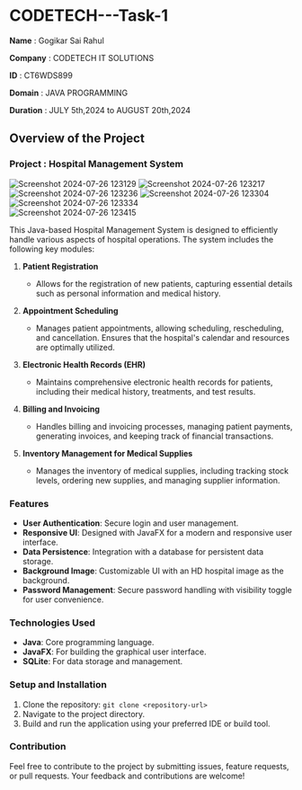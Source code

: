 # CODETECH---Task-1 
**Name** : Gogikar Sai Rahul  

**Company** : CODETECH IT SOLUTIONS  

**ID** : CT6WDS899  

**Domain** : JAVA PROGRAMMING  

**Duration** : JULY 5th,2024 to AUGUST 20th,2024  


## Overview of the Project

### Project : Hospital Management System

![Screenshot 2024-07-26 123129](https://github.com/user-attachments/assets/7420a287-f30e-4270-96b8-5dd995f1b7c3)
![Screenshot 2024-07-26 123217](https://github.com/user-attachments/assets/63ab418e-5797-4dc3-a14a-a2ef46ff5c9d)  
![Screenshot 2024-07-26 123236](https://github.com/user-attachments/assets/9dce2ae6-f043-4f74-b982-d8e5a60dd10a)
![Screenshot 2024-07-26 123304](https://github.com/user-attachments/assets/0c5288cc-4b57-4739-842e-31ccfa9d34c7)
![Screenshot 2024-07-26 123334](https://github.com/user-attachments/assets/5470d32c-23da-485c-9f50-b6f985c5174d)  
![Screenshot 2024-07-26 123415](https://github.com/user-attachments/assets/e810a59a-bc2d-495c-a00b-bb5a8951b1be)








This Java-based Hospital Management System is designed to efficiently handle various aspects of hospital operations. The system includes the following key modules:

1. **Patient Registration**
   - Allows for the registration of new patients, capturing essential details such as personal information and medical history.

2. **Appointment Scheduling**
   - Manages patient appointments, allowing scheduling, rescheduling, and cancellation. Ensures that the hospital's calendar and resources are optimally utilized.

3. **Electronic Health Records (EHR)**
   - Maintains comprehensive electronic health records for patients, including their medical history, treatments, and test results.

4. **Billing and Invoicing**
   - Handles billing and invoicing processes, managing patient payments, generating invoices, and keeping track of financial transactions.

5. **Inventory Management for Medical Supplies**
   - Manages the inventory of medical supplies, including tracking stock levels, ordering new supplies, and managing supplier information.


### Features
- **User Authentication**: Secure login and user management.
- **Responsive UI**: Designed with JavaFX for a modern and responsive user interface.
- **Data Persistence**: Integration with a database for persistent data storage.
- **Background Image**: Customizable UI with an HD hospital image as the background.
- **Password Management**: Secure password handling with visibility toggle for user convenience.

### Technologies Used
- **Java**: Core programming language.
- **JavaFX**: For building the graphical user interface.
- **SQLite**: For data storage and management.

### Setup and Installation
1. Clone the repository: `git clone <repository-url>`
2. Navigate to the project directory.
3. Build and run the application using your preferred IDE or build tool.

### Contribution
Feel free to contribute to the project by submitting issues, feature requests, or pull requests. Your feedback and contributions are welcome!

